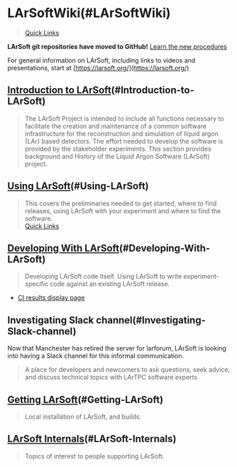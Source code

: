 LArSoftWiki(#LArSoftWiki)
============================

> [Quick Links](Quick_Links)

**LArSoft git repositories have moved to GitHub!** [Learn the new procedures](Working_with_Github)

For general information on LArSoft, including links to videos and presentations, start at [https://larsoft.org/](https://larsoft.org/)

[Introduction to LArSoft](Introduction_to_LArSoft)(#Introduction-to-LArSoft)
--------------------------------------------------------------------------------------------------------------

> The LArSoft Project is intended to include all functions necessary to facilitate the creation and maintenance of a common software infrastructure for the reconstruction and simulation of liquid argon (LAr) based detectors. The effort needed to develop the software is provided by the stakeholder experiments. This section provides background and History of the Liquid Argon Software (LArSoft) project.

[Using LArSoft](Using_LArSoft)(#Using-LArSoft)
--------------------------------------------------------------------------------

> This covers the preliminaries needed to get started, where to find releases, using LArSoft with your experiment and where to find the software.\
> [Quick Links](Quick_Links)

[Developing With LArSoft](Developing_With_LArSoft)(#Developing-With-LArSoft)
--------------------------------------------------------------------------------------------------------------

> Developing LArSoft code itself. Using LArSoft to write experiment-specific code against an existing LArSoft release.

-   [CI results display page](http://lar-ci-history.fnal.gov/LarCI/app)

Investigating Slack channel(#Investigating-Slack-channel)
------------------------------------------------------------

Now that Manchester has retired the server for larforum, LArSoft is looking into having a Slack channel for this informal communication.

> A place for developers and newcomers to ask questions, seek advice, and discuss technical topics with LArTPC software experts.

[Getting LArSoft](Getting_LArSoft)(#Getting-LArSoft)
--------------------------------------------------------------------------------------

> Local installation of LArSoft, and builds.

[LArSoft Internals](LArSoft_Internals)(#LArSoft-Internals)
--------------------------------------------------------------------------------------------

> Topics of interest to people supporting LArSoft.
